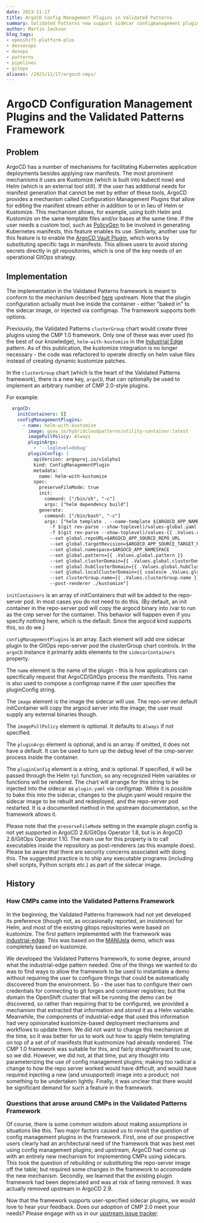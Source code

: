 ```yaml
---
date: 2023-11-17
title: ArgoCD Config Management Plugins in Validated Patterns
summary: Validated Patterns now support sidecar configmanagement plugins in ArgoCD
author: Martin Jackson
blog_tags:
- openshift-platform-plus
- devsecops
- devops
- patterns
- pipelines
- gitops
aliases: /2023/11/17/argocd-cmps/
---
```


# ArgoCD Configuration Management Plugins and the Validated Patterns Framework

## Problem

ArgoCD has a number of mechanisms for facilitating Kubernetes application deployments besides applying raw manifests.
The most prominent mechanisms it uses are Kustomize (which is built into kubectl now) and Helm (which is an external tool still). If the user has additional needs for manifest generation that cannot be met by either of these tools, ArgoCD
provides a mechanism called Configuration Management Plugins that allow for editing the manifest stream either in
addition to or in lieu of Helm or Kustomize. This mechanism allows, for example, using both Helm and Kustomize on the
same template files and/or bases at the same time. If the user needs a custom tool, such as [PolicyGen](https://cloud.redhat.com/blog/generating-governance-policies-using-kustomize-and-gitops) to be involved in generating Kubernetes
manifests, this feature enables its use. Similarly, another use for this feature is to enable the
[ArgoCD Vault Plugin](https://github.com/argoproj-labs/argocd-vault-plugin), which works by substituting specific tags
in manifests. This allows users to avoid storing secrets directly in git repositories, which is one of the key needs
of an operational GitOps strategy.

## Implementation

The implementation in the Validated Patterns framework is meant to conform to the mechanism described [here](https://argo-cd.readthedocs.io/en/stable/operator-manual/config-management-plugins/) upstream. Note that the plugin configuration
actually must live inside the container - either "baked in" to the sidecar image, or injected via configmap. The
framework supports both options.

Previously, the Validated Patterns `clusterGroup` chart would create three plugins using the CMP 1.0 framework. Only one
of these was ever used (to the best of our knowledge), `helm-with-kustomize` in the [Industrial Edge](https://github.com/validatedpatterns/industrial-edge) pattern. As of this publication, the kustomize integration is no longer necessary -
the code was refactored to operate directly on helm value files instead of creating dynamic kustomize patches.

In the `clusterGroup` chart (which is the heart of the Validated Patterns framework), there is a new key, `argoCD`,
that can optionally be used to implement an arbitrary number of CMP 2.0-style plugins.

For example:

```yaml
  argoCD:
    initContainers: []
    configManagementPlugins:
      - name: helm-with-kustomize
        image: quay.io/hybridcloudpatterns/utility-container:latest
        imagePullPolicy: Always
        pluginArgs:
          - '--loglevel=debug'
        pluginConfig: |
          apiVersion: argoproj.io/v1alpha1
          kind: ConfigManagementPlugin
          metadata:
            name: helm-with-kustomize
          spec:
            preserveFileMode: true
            init:
              command: ["/bin/sh", "-c"]
              args: ["helm dependency build"]
            generate:
              command: ["/bin/bash", "-c"]
              args: ["helm template . --name-template ${ARGOCD_APP_NAME:0:52}
                -f $(git rev-parse --show-toplevel)/values-global.yaml
                -f $(git rev-parse --show-toplevel)/values-{{ .Values.clusterGroup.name }}.yaml
                --set global.repoURL=$ARGOCD_APP_SOURCE_REPO_URL
                --set global.targetRevision=$ARGOCD_APP_SOURCE_TARGET_REVISION
                --set global.namespace=$ARGOCD_APP_NAMESPACE
                --set global.pattern={{ .Values.global.pattern }}
                --set global.clusterDomain={{ .Values.global.clusterDomain }}
                --set global.hubClusterDomain={{ .Values.global.hubClusterDomain }}
                --set global.localClusterDomain={{ coalesce .Values.global.localClusterDomain .Values.global.hubClusterDomain }}
                --set clusterGroup.name={{ .Values.clusterGroup.name }}
                --post-renderer ./kustomize"]
```

`initContainers` is an array of initContainers that will be added to the repo-server pod. In most cases you do not need
to do this. (By default, an init container in the repo-server pod will copy the argocd binary into /var to run as the
cmp server for the container. This behavior will happen even if you specify nothing here, which is the default. Since
the argocd kind supports this, so do we.)

`configManagementPlugins` is an array. Each element will add one sidecar plugin to the GitOps repo-server pod the
clusterGroup chart controls. In the `argoCD` instance it primarily adds elements to the `sidecarContainers` property.

The `name` element is the name of the plugin - this is how applications can specifically request that ArgoCD/GitOps
process the manifests. This name is also used to compose a configmap name if the user specifies the pluginConfig string.

The `image` element is the image the sidecar will use. The repo-server default initContainer will copy the argocd server
into the image; the user must supply any external binaries though.

The `imagePullPolicy` element is optional. It defaults to `Always` if not specified.

The `pluginArgs` element is optional, and is an array. If omitted, it does not have a default. It can be used to turn
up the debug level of the cmp-server process inside the container.

The `pluginConfig` element is a string, and is optional. If specified, it will be passed through the Helm `tpl`
function, so any recognized Helm variables or functions will be rendered. The chart will arrange for this string to
be injected into the sidecar as `plugin.yaml` via configmap. While it is possible to bake this into the sidecar, changes
to the plugin.yaml would require the sidecar image to be rebuilt and redeployed, and the repo-server pod restarted. It
is a documented method in the upstream documentation, so the framework allows it.

Please note that the `preserveFileMode` setting in the example plugin config is not yet supported in ArgoCD 2.6/GitOps
Operator 1.8, but is in ArgoCD 2.8/GitOps Operator 1.10. The main use for this property is to call executables inside
the repository as post-renderers (as this example does). Please be aware that there are security concerns associated
with doing this. The suggested practice is to ship any executable programs (including shell scripts, Python scripts
etc.) as part of the sidecar image.

## History

### How CMPs came into the Validated Patterns Framework

In the beginning, the Validated Patterns framework had not yet developed its preference (though not, as occasionally
reported, an insistence) for Helm, and most of the existing gitops repositories were based on kustomize. The first
pattern implemented with the framework was [industrial-edge](https://github.com/validatedpatterns/industrial-edge).
This was based on the [MANUela](https://github.com/sa-mw-dach/manuela) demo, which was completely based on kustomize.

We developed the Validated Patterns framework, to some degree, around what the industrial-edge pattern needed. One of
the things we wanted to do was to find ways to allow the framework to be used to instantiate a demo without requiring
the user to configure things that could be automatically discovered from the environment. So - the user has to
configure their own credentials for connecting to git forges and container registries; but the domain the OpenShift
cluster that will be running the demo can be discovered, so rather than requiring that to be configured, we provided a
mechanism that extracted that information and stored it as a Helm variable. Meanwhile, the components of industrial-edge
that used this information had very opinionated kustomize-based deployment mechanisms and workflows to update them.
We did not want to change this mechanism at the time, so it was better for us to work out how to apply Helm templating
on top of a set of of manifests that kustmomize had already rendered. The CMP 1.0 framework was suitable for this, and
fairly straightforward to use, so we did. However, we did not, at that time, put any thought into parameterizing the
use of config management plugins; making too radical a change to how the repo server worked would have difficult, and
would have required injecting a new (and unsupported) image into a product; not something to be undertaken lightly.
Finally, it was unclear that there would be significant demand for such a feature in the framework.

### Questions that arose around CMPs in the Validated Patterns Framework

Of course, there is some common wisdom about making assumptions in situations like this. Two major factors caused us to
revisit the question of config management plugins in the framework. First, one of our prospective users clearly had an
architectural need of the framework that was best met using config management plugins; and upstream, ArgoCD had come up
with an entirely new mechanism for implementing CMPs using sidecars. This took the question of rebuilding or
substituting the repo-server image off the table; but required some changes in the framework to accomodate the new
mechanism. Secondly, we learned that the existing plugin framework had been deprecated and was at risk of being removed. It was actually removed upstream in ArgoCD 2.9.

Now that the framework supports user-specified sidecar plugins, we would love to hear your feedback. Does our adoption
of CMP 2.0 meet your needs? Please engage with us in our [upstream issue tracker](https://github.com/validatedpatterns/common/issues).
